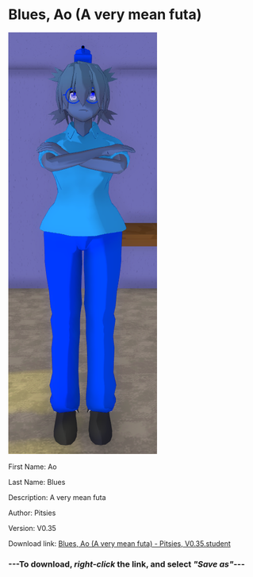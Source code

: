 # Blues, Ao (A very mean futa)

<img src = "https://raw.githubusercontent.com/Arbiter1223/Daigaku-Gurashi-Custom-Students/master/Students/Files/Blues%2C%20Ao%20(A%20very%20mean%20futa).png">

First Name: Ao

Last Name: Blues

Description: A very mean futa

Author: Pitsies

Version: V0.35

Download link: <a href="https://raw.githubusercontent.com/Arbiter1223/Daigaku-Gurashi-Custom-Students/master/Students/Files/Blues%2C%20Ao%20(A%20very%20mean%20futa)%20-%20Pitsies%2C%20V0.35.student">Blues, Ao (A very mean futa) - Pitsies, V0.35.student</a>

### ---**To download, _right-click_ the link, and select _"Save as"_**---
